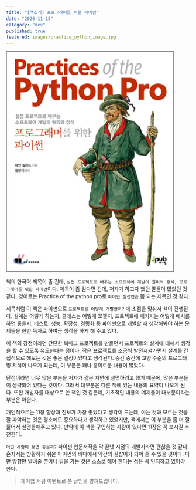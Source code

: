 ```yaml
---
title: "[책소개] 프로그래머를 위한 파이썬"
date: "2020-11-15"
category: "dev"
published: true
featured: images/practice_python_image.jpg
---
```


![](./images/practice_python_image.jpg)

책의 한국어 제목이 좀 긴데, `실전 프로젝트로 배우는 소프트웨어 개발의 원리와 정석, 프로그래머를 위한 파이썬`이다. 제목이 좀 길다면 긴데, 저자가 하고자 했던 말들이 많았던 것 같다. 영어로는 Practice of the python pro로 `파이썬 실전연습` 쯤 되는 제목인 것 같다.

제목처럼 이 책은 파이썬으로 `프로젝트를 어떻게 개발할까?` 에 초점을 맞춰서 책이 진행된다. 설계는 어떻게 하는지, 클래스는 어떻게 쪼갤지, 프로젝트에 패키지는 어떻게 배치를 하면 좋을지, 테스트, 성능, 확장성, 경량화 등 파이썬으로 개발할 때 생각해봐야 하는 문제들을 한번 독자로 하여금 생각을 하게 해 주고 있다.

이 책의 장점이라면 간단한 북마크 프로젝트를 만들면서 프로젝트의 설계에 대해서 생각을 할 수 있도록 유도한다는 점이다. 작은 프로젝트를 조금씩 발전시켜가면서 설계를 간접적으로 해보는 것은 좋은 결정이었다고 생각된다. 중간 중간에 교양 수준의 프로그래밍 지식이 나오게 되는데, 이 부분은 꽤나 흥미로운 내용이 많았다.

단점이라면 너무 많은 부분을 저자가 짧은 지면에 설명하려고 했기 때문에, 많은 부분들이 생략되어 있다는 것이다. 그래서 대부분은 다른 책에 있는 내용의 요약이 나오게 된다. 또한 개발자를 대상으로 쓴 책인 것 같은데, 기초적인 내용의 예제들이 대부분이라는 부분은 아쉽다.

개인적으로는 11장 향상과 진보가 가장 좋았다고 생각이 드는데, 아는 것과 모르는 것을 잘 파악하는 것은 평소에도 중요하다고 생각하고 있었지만, 책에서는 이 부분을 좀 더 잘 풀어서 설명을해주고 있다. 만약에 이 책을 구입하는 사람이 있다면 11장은 꼭 보시길 추천한다.

`어떤 사람이 보면 좋을까?` 파이썬 입문서적을 막 끝낸 시점의 개발자라면 괜찮을 것 같다. 혼자서는 방황하기 쉬운 파이썬의 바다에서 약간의 길잡이가 되어 줄 수 있을 것이다. 다만 방향만 알려줄 뿐이니 길을 가는 것은 스스로 해야 한다는 점은 꼭 인지하고 있어야 한다.

> 제이펍 서평 이벤트로 쓴 글임을 밝혀드립니다.
